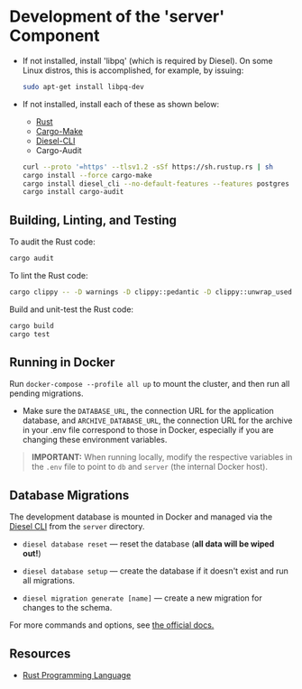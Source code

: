 # Development of the 'server' Component

- If not installed, install 'libpq' (which is required by Diesel). On some
  Linux distros, this is accomplished, for example, by issuing:

  ```bash
  sudo apt-get install libpq-dev
  ```

- If not installed, install each of these as shown below:
  - [Rust](https://www.rust-lang.org/)
  - [Cargo-Make](https://github.com/sagiegurari/cargo-make)
  - [Diesel-CLI](https://crates.io/crates/diesel_cli/2.0.1)
  - Cargo-Audit

  ```bash
  curl --proto '=https' --tlsv1.2 -sSf https://sh.rustup.rs | sh
  cargo install --force cargo-make
  cargo install diesel_cli --no-default-features --features postgres
  cargo install cargo-audit

  ```


## Building, Linting, and Testing

To audit the Rust code:

```bash
cargo audit
```

To lint the Rust code:

```bash
cargo clippy -- -D warnings -D clippy::pedantic -D clippy::unwrap_used
```

Build and unit-test the Rust code:

```bash
cargo build
cargo test
```

## Running in Docker

Run `docker-compose --profile all up` to mount the cluster, and then run all
pending migrations.

- Make sure the `DATABASE_URL`, the connection URL for the application
  database, and `ARCHIVE_DATABASE_URL`, the connection URL for the archive in
  your .env file correspond to those in Docker, especially if you are changing
  these environment variables.

> **IMPORTANT:**
When running locally, modify the respective variables in the `.env` file to
point to `db` and `server` (the internal Docker host).


## Database Migrations

The development database is mounted in Docker and managed via the
[Diesel CLI](https://diesel.rs/guides/getting-started) from the `server`
directory.

- `diesel database reset` — reset the database (**all data will be wiped
  out!**)

- `diesel database setup` — create the database if it doesn't exist and run all
  migrations.

- `diesel migration generate [name]` — create a new migration for changes to
  the schema.

For more commands and options, see [the official docs.](https://crates.io/crates/diesel_cli)


## Resources

- [Rust Programming Language](https://doc.rust-lang.org/book/)
